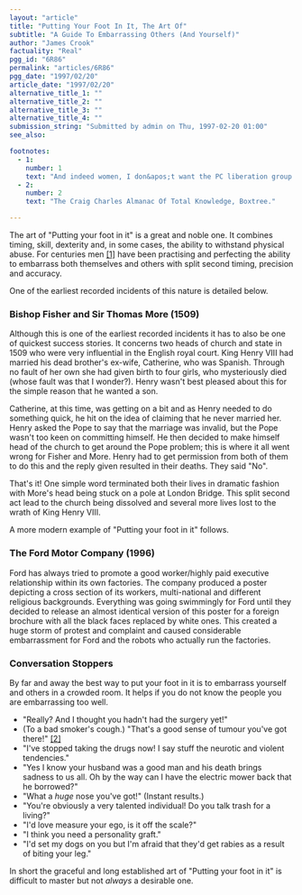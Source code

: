 ```yaml
---
layout: "article"
title: "Putting Your Foot In It, The Art Of"
subtitle: "A Guide To Embarrassing Others (And Yourself)"
author: "James Crook"
factuality: "Real"
pgg_id: "6R86"
permalink: "articles/6R86"
pgg_date: "1997/02/20"
article_date: "1997/02/20"
alternative_title_1: ""
alternative_title_2: ""
alternative_title_3: ""
alternative_title_4: ""
submission_string: "Submitted by admin on Thu, 1997-02-20 01:00"
see_also:

footnotes: 
  - 1:
    number: 1
    text: "And indeed women, I don&apos;t want the PC liberation group on my phone again."
  - 2:
    number: 2
    text: "The Craig Charles Almanac Of Total Knowledge, Boxtree."

---
```

<div>
<p>The art of "Putting your foot in it" is a great and noble one. It combines timing, skill, dexterity and, in some cases, the ability to withstand physical abuse. For centuries men <a href="#footnote-body.1" name="footnote-link.1" class="footnote-link">[1]</a> have been practising and perfecting the ability to embarrass both themselves and others with split second timing, precision and accuracy.</p>
<p>One of the earliest recorded incidents of this nature is detailed below.</p>
<h3>Bishop Fisher and Sir Thomas More (1509)</h3>
<p>Although this is one of the earliest recorded incidents it has to also be one of quickest success stories. It concerns two heads of church and state in 1509 who were very influential in the English royal court. King Henry VIII had married his dead brother's ex-wife, Catherine, who was Spanish. Through no fault of her own she had given birth to four girls, who mysteriously died (whose fault was that I wonder?). Henry wasn't best pleased about this for the simple reason that he wanted a son.</p>
<p>Catherine, at this time, was getting on a bit and as Henry needed to do something quick, he hit on the idea of claiming that he never married her. Henry asked the Pope to say that the marriage was invalid, but the Pope wasn't too keen on committing himself. He then decided to make himself head of the church to get around the Pope problem; this is where it all went wrong for Fisher and More. Henry had to get permission from both of them to do this and the reply given resulted in their deaths. They said "No".</p>
<p>That's it! One simple word terminated both their lives in dramatic fashion with More's head being stuck on a pole at London Bridge. This split second act lead to the church being dissolved and several more lives lost to the wrath of King Henry VIII.</p>
<p>A more modern example of "Putting your foot in it" follows.</p>
<h3>The Ford Motor Company (1996)</h3>
<p>Ford has always tried to promote a good worker/highly paid executive relationship within its own factories. The company produced a poster depicting a cross section of its workers, multi-national and different religious backgrounds. Everything was going swimmingly for Ford until they decided to release an almost identical version of this poster for a foreign brochure with all the black faces replaced by white ones. This created a huge storm of protest and complaint and caused considerable embarrassment for Ford and the robots who actually run the factories.</p>
<h3>Conversation Stoppers</h3>
<p>By far and away the best way to put your foot in it is to embarrass yourself and others in a crowded room. It helps if you do not know the people you are embarrassing too well.</p>
<ul>
<li>"Really? And I thought you hadn't had the surgery yet!"</li>
<li>(To a bad smoker's cough.) "That's a good sense of tumour you've got there!" <a href="#footnote-body.2" name="footnote-link.2" class="footnote-link">[2]</a>
</li>
<li>"I've stopped taking the drugs now! I say stuff the neurotic and violent tendencies."</li>
<li>"Yes I know your husband was a good man and his death brings sadness to us all. Oh by the way can I have the electric mower back that he borrowed?"</li>
<li>"What a <em>huge</em> nose you've got!" (Instant results.)</li>
<li>"You're obviously a very talented individual! Do you talk trash for a living?"</li>
<li>"I'd love measure your ego, is it off the scale?"</li>
<li>"I think you need a personality graft."</li>
<li>"I'd set my dogs on you but I'm afraid that they'd get rabies as a result of biting your leg."</li>
</ul>
<p>In short the graceful and long established art of "Putting your foot in it" is difficult to master but not <em>always</em> a desirable one.</p>
</div>

